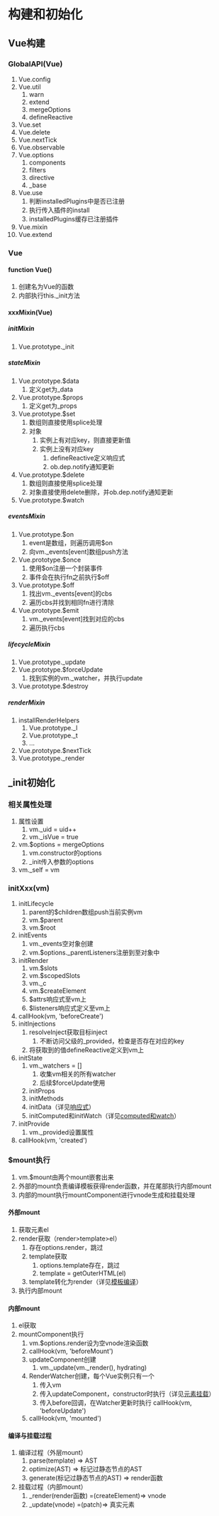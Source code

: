 # 构建和初始化

## Vue构建

### GlobalAPI(Vue)

1. Vue.config
2. Vue.util
   1. warn
   2. extend
   3. mergeOptions
   4. defineReactive
3. Vue.set
4. Vue.delete
5. Vue.nextTick
6. Vue.observable
7. Vue.options
    1. components
    2. filters
    3. directive
    4. _base
8. Vue.use
   1. 判断installedPlugins中是否已注册
   2. 执行传入插件的install
   3. installedPlugins缓存已注册插件
9. Vue.mixin
10. Vue.extend

### Vue

#### function Vue()

1. 创建名为Vue的函数
2. 内部执行this._init方法

#### xxxMixin(Vue)

##### initMixin

1. Vue.prototype._init

##### stateMixin

1. Vue.prototype.$data
   1. 定义get为_data
2. Vue.prototype.$props
   1. 定义get为_props
3. Vue.prototype.$set
   1. 数组则直接使用splice处理
   2. 对象
      1. 实例上有对应key，则直接更新值
      2. 实例上没有对应key
         1. defineReactive定义响应式
         2. ob.dep.notify通知更新
4. Vue.prototype.$delete
   1. 数组则直接使用splice处理
   2. 对象直接使用delete删除，并ob.dep.notify通知更新
5. Vue.prototype.$watch

##### eventsMixin

1. Vue.prototype.$on
   1. event是数组，则遍历调用$on
   2. 向vm._events[event]数组push方法
2. Vue.prototype.$once
   1. 使用$on注册一个封装事件
   2. 事件会在执行fn之前执行$off
3. Vue.prototype.$off
   1. 找出vm._events[event]的cbs
   2. 遍历cbs并找到相同fn进行清除
4. Vue.prototype.$emit
   1. vm._events[event]找到对应的cbs
   2. 遍历执行cbs

##### lifecycleMixin

1. Vue.prototype._update
2. Vue.prototype.$forceUpdate
   1. 找到实例的vm._watcher，并执行update
3. Vue.prototype.$destroy

##### renderMixin

1. installRenderHelpers
   1. Vue.prototype._l
   2. Vue.prototype._t
   3. ...
2. Vue.prototype.$nextTick
3. Vue.prototype._render

## _init初始化

### 相关属性处理

1. 属性设置
   1. vm._uid = uid++
   2. vm._isVue = true
2. vm.$options = mergeOptions
   1. vm.constructor的options
   2. _init传入参数的options
3. vm._self = vm

### initXxx(vm)

1. initLifecycle
   1. parent的$children数组push当前实例vm
   2. vm.$parent
   3. vm.$root
2. initEvents
   1. vm._events空对象创建
   2. vm.$options._parentListeners注册到至对象中
3. initRender
   1. vm.$slots
   2. vm.$scopedSlots
   3. vm._c
   4. vm.$createElement
   5. $attrs响应式至vm上
   6. $listeners响应式定义至vm上
4. callHook(vm, 'beforeCreate')
5. initInjections
   1. resolveInject获取目标inject
      1. 不断访问父级的_provided，检查是否存在对应的key
   2. 将获取到的值defineReactive定义到vm上
6. initState
   1. vm._watchers = []
      1. 收集vm相关的所有watcher
      2. 后续$forceUpdate使用
   2. initProps
   3. initMethods
   4. initData（详见[响应式](./02-响应式.md)）
   5. initComputed和initWatch（详见[computed和watch](./05-computed与watch.md)）
7. initProvide
   1. vm._provided设置属性
8. callHook(vm, 'created')

### $mount执行

1. vm.$mount由两个mount嵌套出来
2. 外部的mount负责编译模板获得render函数，并在尾部执行内部mount
3. 内部的mount执行mountComponent进行vnode生成和挂载处理

#### 外部mount

1. 获取元素el
2. render获取（render>template>el）
   1. 存在options.render，跳过
   2. template获取
      1. options.template存在，跳过
      2. template = getOuterHTML(el)
   3. template转化为render（详见[模板编译](./06-模板编译.md)）
3. 执行内部mount

#### 内部mount

1. el获取
2. mountComponent执行
   1. vm.$options.render设为空vnode渲染函数
   2. callHook(vm, 'beforeMount')
   3. updateComponent创建
      1. vm._update(vm._render(), hydrating)
   4. RenderWatcher创建，每个Vue实例只有一个
      1. 传入vm
      2. 传入updateComponent，constructor时执行（详见[元素挂载](./07-元素挂载.md)）
      3. 传入before回调，在Watcher更新时执行 callHook(vm, 'beforeUpdate')
   5. callHook(vm, 'mounted')

#### 编译与挂载过程

1. 编译过程（外层mount）
   1. parse(template)  =>  AST
   2. optimize(AST)  =>  标记过静态节点的AST
   3. generate(标记过静态节点的AST)  =>  render函数
2. 挂载过程（内部mount）
   1. _render(render函数) =(createElement)=>  vnode
   2. _update(vnode)  =(patch)=>  真实元素

